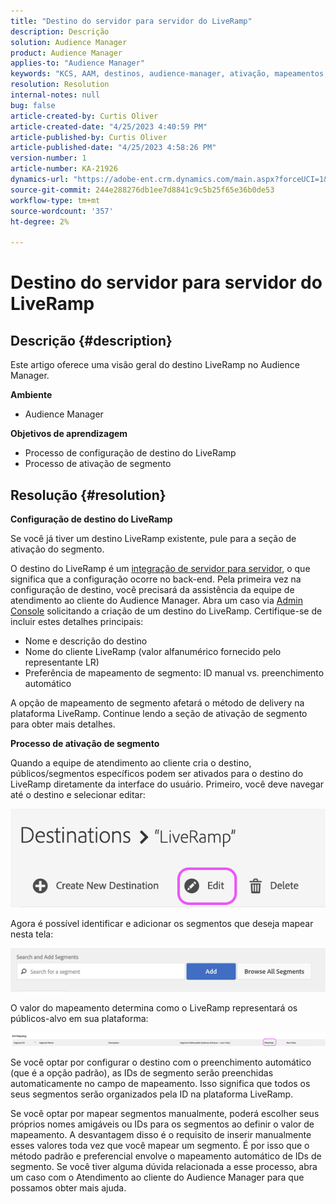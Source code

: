 ```yaml
---
title: "Destino do servidor para servidor do LiveRamp"
description: Descrição
solution: Audience Manager
product: Audience Manager
applies-to: "Audience Manager"
keywords: "KCS, AAM, destinos, audience-manager, ativação, mapeamentos, S2S, servidor para servidor"
resolution: Resolution
internal-notes: null
bug: false
article-created-by: Curtis Oliver
article-created-date: "4/25/2023 4:40:59 PM"
article-published-by: Curtis Oliver
article-published-date: "4/25/2023 4:58:26 PM"
version-number: 1
article-number: KA-21926
dynamics-url: "https://adobe-ent.crm.dynamics.com/main.aspx?forceUCI=1&pagetype=entityrecord&etn=knowledgearticle&id=c89763f1-87e3-ed11-a7c7-6045bd0065b6"
source-git-commit: 244e288276db1ee7d8841c9c5b25f65e36b0de53
workflow-type: tm+mt
source-wordcount: '357'
ht-degree: 2%

---
```


# Destino do servidor para servidor do LiveRamp

## Descrição {#description}


Este artigo oferece uma visão geral do destino LiveRamp no Audience Manager.

<b>Ambiente</b>

- Audience Manager


<b>Objetivos de aprendizagem</b>

- Processo de configuração de destino do LiveRamp
- Processo de ativação de segmento









## Resolução {#resolution}


<b>Configuração de destino do LiveRamp</b>

Se você já tiver um destino LiveRamp existente, pule para a seção de ativação do segmento. 

O destino do LiveRamp é um [integração de servidor para servidor](https://experienceleague.adobe.com/docs/audience-manager/user-guide/features/destinations/device-based/device-based-destinations-list.html?lang=en), o que significa que a configuração ocorre no back-end. Pela primeira vez na configuração de destino, você precisará da assistência da equipe de atendimento ao cliente do Audience Manager. Abra um caso via [Admin Console](https://adminconsole.adobe.com/) solicitando a criação de um destino do LiveRamp. Certifique-se de incluir estes detalhes principais:

- Nome e descrição do destino
- Nome do cliente LiveRamp (valor alfanumérico fornecido pelo representante LR)
- Preferência de mapeamento de segmento: ID manual vs. preenchimento automático


A opção de mapeamento de segmento afetará o método de delivery na plataforma LiveRamp. Continue lendo a seção de ativação de segmento para obter mais detalhes.



<b>Processo de ativação de segmento</b>

Quando a equipe de atendimento ao cliente cria o destino, públicos/segmentos específicos podem ser ativados para o destino do LiveRamp diretamente da interface do usuário. Primeiro, você deve navegar até o destino e selecionar editar:

![](assets/bd9e9cba-89e3-ed11-a7c7-6045bd0065b6.png)



Agora é possível identificar e adicionar os segmentos que deseja mapear nesta tela:

![](assets/d96041d3-89e3-ed11-a7c7-6045bd0065b6.png)

O valor do mapeamento determina como o LiveRamp representará os públicos-alvo em sua plataforma: 

![](assets/75158bf1-89e3-ed11-a7c7-6045bd0065b6.png)

Se você optar por configurar o destino com o preenchimento automático (que é a opção padrão), as IDs de segmento serão preenchidas automaticamente no campo de mapeamento. Isso significa que todos os seus segmentos serão organizados pela ID na plataforma LiveRamp.

Se você optar por mapear segmentos manualmente, poderá escolher seus próprios nomes amigáveis ou IDs para os segmentos ao definir o valor de mapeamento. A desvantagem disso é o requisito de inserir manualmente esses valores toda vez que você mapear um segmento. É por isso que o método padrão e preferencial envolve o mapeamento automático de IDs de segmento. Se você tiver alguma dúvida relacionada a esse processo, abra um caso com o Atendimento ao cliente do Audience Manager para que possamos obter mais ajuda.
